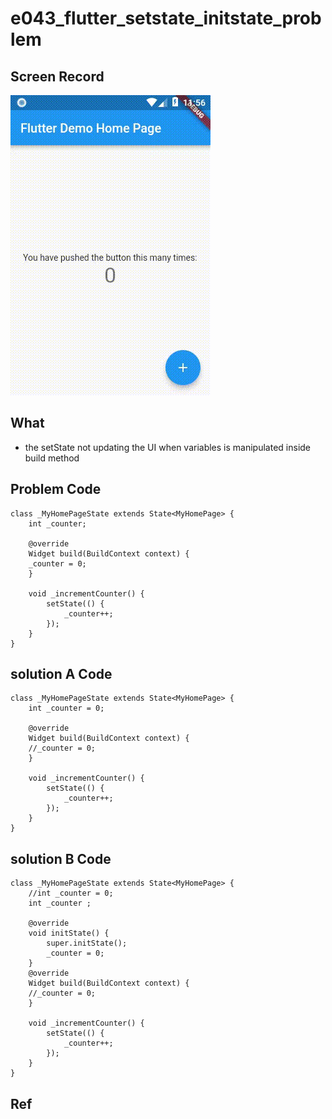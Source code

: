 # e043_flutter_setstate_initstate_problem

## Screen Record

![app screen record](docs/screen_record.gif)

## What

- the setState not updating the UI when variables is manipulated inside build method

## Problem Code

    class _MyHomePageState extends State<MyHomePage> {
        int _counter;

        @override
        Widget build(BuildContext context) {
        _counter = 0;
        }

        void _incrementCounter() {
            setState(() {
                _counter++;
            });
        }
    }

## solution A Code

    class _MyHomePageState extends State<MyHomePage> {
        int _counter = 0;

        @override
        Widget build(BuildContext context) {
        //_counter = 0;
        }

        void _incrementCounter() {
            setState(() {
                _counter++;
            });
        }
    }

## solution B Code

    class _MyHomePageState extends State<MyHomePage> {
        //int _counter = 0;
        int _counter ;

        @override
        void initState() {
            super.initState();
            _counter = 0;
        }
        @override
        Widget build(BuildContext context) {
        //_counter = 0;
        }

        void _incrementCounter() {
            setState(() {
                _counter++;
            });
        }
    }

## Ref
